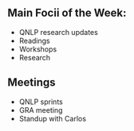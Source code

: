 ## Main Focii of the Week:
- QNLP research updates
- Readings
- Workshops
- Research

## Meetings
- QNLP sprints
- GRA meeting
- Standup with Carlos
